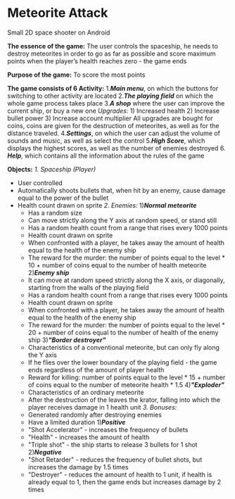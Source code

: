 # Meteorite Attack
Small 2D space shooter on Android

**The essence of the game:** The user controls the spaceship, he needs to destroy meteorites in order to go as far as possible and score maximum points when the player’s health reaches zero - the game ends

**Purpose of the game:** To score the most points

**The game consists of 6 Activity:**
   1.___Main menu___, on which the buttons for switching to other activity are located
   2.___The playing field___ on which the whole game process takes place
   3.___A shop___ where the user can improve the current ship, or buy a new one
    *Upgrades:* 1) Increased health
                2) Increase bullet power
                3) Increase account multiplier
All upgrades are bought for coins, coins are given for the destruction of meteorites, as well as for the distance traveled.
   4.___Settings___, on which the user can adjust the volume of sounds and music, as well as select the control
   5.___High Score___, which displays the highest scores, as well as the number of enemies destroyed
   6. ___Help___, which contains all the information about the rules of the game

**Objects:**
*1. Spaceship (Player)*
  - User controlled
  - Automatically shoots bullets that, when hit by an enemy, cause damage equal to the power of the bullet
  - Health count drawn on sprite
*2. Enemies:*
  1)___Normal meteorite___
    - Has a random size
    - Can move strictly along the Y axis at random speed, or stand still
    - Has a random health count from a range that rises every 1000 points
    - Health count drawn on sprite
    - When confronted with a player, he takes away the amount of health equal to the health of the enemy ship
    - The reward for the murder: the number of points equal to the level * 10 + number of coins equal to the number of health meteorite
   2)___Enemy ship___
    - It can move at random speed strictly along the X axis, or diagonally, starting from the walls of the playing field
    - Has a random health count from a range that rises every 1000 points
    - Health count drawn on sprite  
    - When confronted with a player, he takes away the amount of health equal to the health of the enemy ship
    - The reward for the murder: the number of points equal to the level * 20 + number of coins equal to the number of health of the enemy ship
    3)___"Border destroyer"___
    - Characteristics of a conventional meteorite, but can only fly along the Y axis
    + If he flies over the lower boundary of the playing field - the game ends regardless of the amount of player health
    + Reward for killing: number of points equal to the level * 15 + number of coins equal to the number of meteorite health * 1.5
   4)___"Exploder"___
    - Characteristics of an ordinary meteorite
    + After the destruction of the leaves the krator, falling into which the player receives damage in 1 health unit
*3. Bonuses:*
    - Generated randomly after destroying enemies
    - Have a limited duration
   1)___Positive___
    - "Shot Accelerator" - increases the frequency of bullets
    - "Health" - increases the amount of health
    - "Triple shot" - the ship starts to release 3 bullets for 1 shot
   2)___Negative___
    - "Shot Retarder" - reduces the frequency of bullet shots, but increases the damage by 1.5 times
    - "Destroyer" - reduces the amount of health to 1 unit, if health is already equal to 1, then the game ends
but increases damage by 2 times
